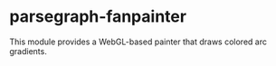 # parsegraph-fanpainter

This module provides a WebGL-based painter that draws colored arc gradients.
